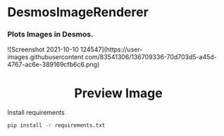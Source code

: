 # DesmosImageRenderer
<h3>Plots Images in Desmos.</h3>
![Screenshot 2021-10-10 124547](https://user-images.githubusercontent.com/83541306/136709336-70d703d5-a45d-4767-ac6e-389169cfb6c6.png)
<h1 align="center">Preview Image </h1>


Install requirements
```sh
pip install -r requirements.txt
```
